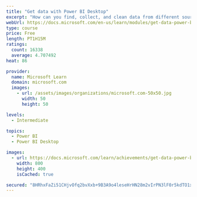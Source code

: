 ```yaml
---
title: "Get data with Power BI Desktop"
excerpt: "How can you find, collect, and clean data from different sources? Power BI is a tool for making sense of your data. You will learn tricks to make data-gathering easier."
webUrl: https://docs.microsoft.com/en-us/learn/modules/get-data-power-bi/
type: course
price: Free
length: PT1H15M
ratings:
  count: 16338
  average: 4.707492
heat: 86

provider:
  name: Microsoft Learn
  domain: microsoft.com
  images:
    - url: /assets/images/organizations/microsoft.com-50x50.jpg
      width: 50
      height: 50

levels:
  - Intermediate

topics:
  - Power BI
  - Power BI Desktop

images:
  - url: https://docs.microsoft.com/learn/achievements/get-data-power-bi-desktop-social.png
    width: 800
    height: 400
    isCached: true

secured: "8HRhxFaZi51CHjvOfq2bvXxb+9B3A9o4leseHrHN28m2vIrPN3lF0r5kdTO1xXHcLNv7314PtxxbtI5SzgGmH3czrgCR+xhjtua7yjcZV7t7gBRyTqqJ9rnp+GEFgi+KO+5hs5BQ8JQwo3/rRNbQxEM0s9CMDh07ORSwGBR3LV1v8sNn0M2Xpyar6gxP1gJqPqXegzE4MAKkXUsS+lyUEQLFP5VvK2EvPJEo45VR2hCG6OX8khLwn5qu1/KVkqe5CsnVUuCMD60IMlkNiMigKqKIL//U0r36vXkRWioaDJl+pKDbISPyUCHmNNW3CyTZjz2frQQ/tnWjGra+O9MrpcE4fH1tIgmJpzT+ghWj5pTjYC1pvkDISf33JVdKGMOJGy5BbysNb9plgfaZPMCUnIrrJW8kaNI6Anue1hWR9xKy2sXIYVc35HjWAuI2yHlE;K2zR2OvLKFpNF8rqc9zhDg=="
---
```


